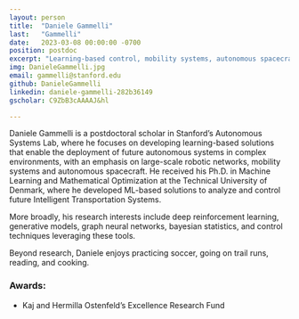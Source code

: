 ```yaml
---
layout: person
title:  "Daniele Gammelli"
last:   "Gammelli"
date:   2023-03-08 00:00:00 -0700
position: postdoc
excerpt: "Learning-based control, mobility systems, autonomous spacecraft"
img: DanieleGammelli.jpg
email: gammelli@stanford.edu
github: DanieleGammelli
linkedin: daniele-gammelli-282b36149
gscholar: C9ZbB3cAAAAJ&hl

---
```


Daniele Gammelli is a postdoctoral scholar in Stanford’s Autonomous Systems Lab, where he focuses on developing learning-based solutions that enable the deployment of future autonomous systems in complex environments, with an emphasis on large-scale robotic networks, mobility systems and autonomous spacecraft. He received his Ph.D. in Machine Learning and Mathematical Optimization at the Technical University of Denmark, where he developed ML-based solutions to analyze and control future Intelligent Transportation Systems. 

More broadly, his research interests include deep reinforcement learning, generative models, graph neural networks, bayesian statistics, and control techniques leveraging these tools.

Beyond research, Daniele enjoys practicing soccer, going on trail runs, reading, and cooking.

### Awards:
- Kaj and Hermilla Ostenfeld’s Excellence Research Fund
